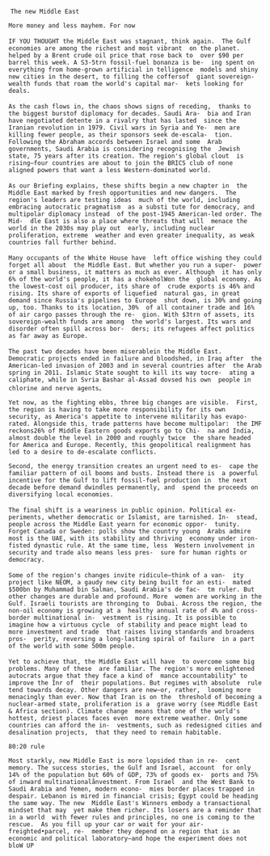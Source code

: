 ​     `The new Middle East  `

 `More money and less mayhem. For now `  

​     `IF YOU THOUGHT the Middle East was stagnant, think again.  The Gulf economies are among the richest and most vibrant  on the planet. helped by a Brent crude oil price that rose back to  over $90 per barrel this week. A S3-5trn fossil-fuel bonanza is be-  ing spent on everything from home-grown artificial in telligence  models and shiny new cities in the desert, to filling the coffersof  giant sovereign-wealth funds that roam the world's capital mar-  kets looking for deals. `  

​     `As the cash flows in, the chaos shows signs of receding,  thanks to the biggest burstof diplomacy for decades. Saudi Ara-  bia and Iran have negotiated detente in a rivalry that has lasted  since the Iranian revolution in 1979. Civil wars in Syria and Ye-  men are killing fewer people, as their sponsors seek de-escala-  tion. Following the Abraham accords between Israel and some  Arab governments, Saudi Arabia is considering recognising the  Jewish state, 75 years after its creation. The region's global clout  is rising—four countries are about to join the BRICS club of none  aligned powers that want a less Western-dominated world. `  

​     `As our Briefing explains, these shifts begin a new chapter in  the Middle East marked by fresh opportunities and new dangers.  The region's leaders are testing ideas  much of the world, including embracing autocratic pragmatism  as a substi tute for democracy, and multipolar diplomacy instead  of the post-1945 American-led order. The Mid-  dle East is also a place where threats that will  menace the world in the 2030s may play out  early, including nuclear proliferation, extreme  weather and even greater inequality, as weak  countries fall further behind. `  

​     `Many occupants of the White House have  left office wishing they could forget all about  the Middle East. But whether you run a super-  power or a small business, it matters as much as ever. Although  it has only 6% of the world's people, it has a chokeholWon the  global economy. As the lowest-cost oil producer, its share of  crude exports is 46% and rising. Its share of exports of liquefied  natural gas, in great demand since Russia's pipelines to Europe  shut down, is 30% and going up, too. Thanks to its location, 30%  of all container trade and 16% of air cargo passes through the re-  gion. With $3trn of assets, its sovereign-wealth funds are among  the world's largest. Its wars and disorder often spill across bor-  ders; its refugees affect politics as far away as Europe. `  

​     `The past two decades have been miserablein the Middle East.  Democratic projects ended in failure and bloodshed, in Iraq after  the American-led invasion of 2003 and in several countries after  the Arab spring in 2011. Islamic State sought to kill its way tocre-  ating a caliphate, while in Svria Bashar al-Assad dovsed his own  people in chlorine and nerve agents。`

 `Yet now, as the fighting ebbs, three big changes are visible.  First, the region is having to take more responsibility for its own  security, as America's appetite to intervene militarily has evapo-  rated. Alongside this, trade patterns have become multipolar:  the IMF reckons26% of Middle Eastern goods exports go to Chi-  na and India, almost double the level in 2000 and roughly twice  the share headed for America and Europe. Recently, this geopolitical realignment has led to a desire to de-escalate conflicts.  `

 `Second, the energy transition creates an urgent need to es-  cape the familiar pattern of oil booms and busts. Instead there is  a powerful incentive for the Gulf to lift fossil-fuel production in  the next decade before demand dwindles permanently, and  spend the proceeds on diversifying local economies. `    

​     `The final shift is a weariness in public opinion. Political ex-  periments, whether democratic or Islamist, are tarnished. In-  stead, people across the Middle East yearn for economic oppor-  tunity. Forget Canada or Sweden: polls show the country young  Arabs admire most is the UAE, with its stability and thriving  economy under iron-fisted dynastic rule. At the same time, less  Western involvement in security and trade also means less pres-  sure for human rights or democracy. `  

​     `Some of the region's changes invite ridicule—think of a van-  ity project like NEOM, a gaudy new city being built for an esti-  mated $500bn by Muhammad bin Salman, Saudi Arabia's de fac-  tm ruler. But other changes are durable and profound. More  women are working in the Gulf. Israeli tourists are thronging to  Dubai. Across the region, the non-oil economy is growing at a  healthy annual rate of 4% and cross-border multinational in-  vestment is rising. It is possible to imagine how a virtuous cycle  of stability and peace might lead to more investment and trade  that raises living standards and broadens pros-  perity, reversing a long-lasting spiral of failure  in a part of the world with some 500m people. `  

​     `Yet to achieve that, the Middle East will have  to overcome some big problems. Many of these  are familiar. The region's more enlightened  autocrats argue that they face a kind of  mance accountability" to improve the Inr of  their populations. But regimes with absolute  rule tend towards decay. Other dangers are new—or, rather,  looming more menacingly than ever. Now that Iran is on the  threshold of becoming a nuclear-armed state, proliferation is a  grave worry (see Middle East & Africa section). Climate change  means that one of the world's hottest, driest places faces even  more extreme weather. Only some countries can afford the in-  vestments, such as redesigned cities and desalination projects,  that they need to remain habitable. `  

`80:20 rule  `

 `Most starkly, new Middle East is more lopsided than in re-  cent memory. The success stories, the Gulf and Israel, account  for only 14% of the population but 60% of GDP, 73% of goods ex-  ports and 75% of inward multinationalånvestment. From Israel  and the West Bank to Saudi Arabia and Yemen, modern econo-  mies border places trapped in despair. Lebanon is mired in financial crisis; Egypt could be heading the same way. The new  Middle East's Winners embody a transactional mindset that may  yet make them richer. Its losers are a reminder that in a world  with fewer rules and principles, no one is coming to the rescue.  As you fill up your car or wait for your air-freighted•parcel, re-  member they depend on a region that is an economic and political laboratory—and hope the experiment does not bloW UP `  

